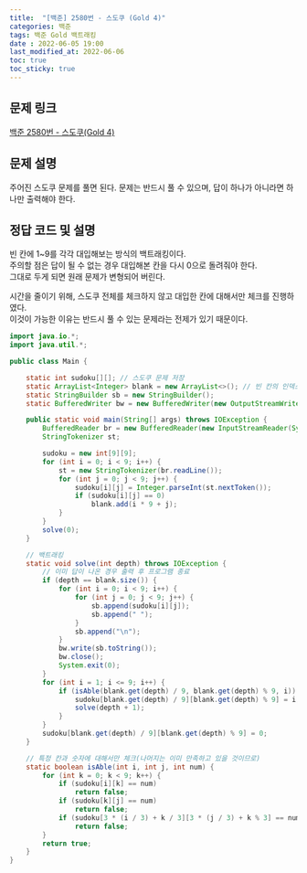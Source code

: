 ```yaml
---
title:  "[백준] 2580번 - 스도쿠 (Gold 4)"
categories: 백준
tags: 백준 Gold 백트래킹
date : 2022-06-05 19:00
last_modified_at: 2022-06-06
toc: true
toc_sticky: true
---
```


## 문제 링크

[백준 2580번 - 스도쿠(Gold 4)](https://www.acmicpc.net/problem/2580)

## 문제 설명

주어진 스도쿠 문제를 풀면 된다. 문제는 반드시 풀 수 있으며, 답이 하나가 아니라면 하나만 출력해야 한다.

## 정답 코드 및 설명

빈 칸에 1~9를 각각 대입해보는 방식의 백트래킹이다.  
주의할 점은 답이 될 수 없는 경우 대입해본 칸을 다시 0으로 돌려줘야 한다.  
그대로 두게 되면 원래 문제가 변형되어 버린다.

시간을 줄이기 위해, 스도쿠 전체를 체크하지 않고 대입한 칸에 대해서만 체크를 진행하였다.  
이것이 가능한 이유는 반드시 풀 수 있는 문제라는 전제가 있기 때문이다.

```java
import java.io.*;
import java.util.*;

public class Main {

    static int sudoku[][]; // 스도쿠 문제 저장
    static ArrayList<Integer> blank = new ArrayList<>(); // 빈 칸의 인덱스 저장
    static StringBuilder sb = new StringBuilder();
    static BufferedWriter bw = new BufferedWriter(new OutputStreamWriter(System.out));

    public static void main(String[] args) throws IOException {
        BufferedReader br = new BufferedReader(new InputStreamReader(System.in));
        StringTokenizer st;

        sudoku = new int[9][9];
        for (int i = 0; i < 9; i++) {
            st = new StringTokenizer(br.readLine());
            for (int j = 0; j < 9; j++) {
                sudoku[i][j] = Integer.parseInt(st.nextToken());
                if (sudoku[i][j] == 0)
                    blank.add(i * 9 + j);
            }
        }
        solve(0);
    }

    // 백트래킹
    static void solve(int depth) throws IOException {
        // 이미 답이 나온 경우 출력 후 프로그램 종료
        if (depth == blank.size()) {
            for (int i = 0; i < 9; i++) {
                for (int j = 0; j < 9; j++) {
                    sb.append(sudoku[i][j]);
                    sb.append(" ");
                }
                sb.append("\n");
            }
            bw.write(sb.toString());
            bw.close();
            System.exit(0);
        }
        for (int i = 1; i <= 9; i++) {
            if (isAble(blank.get(depth) / 9, blank.get(depth) % 9, i)) {
                sudoku[blank.get(depth) / 9][blank.get(depth) % 9] = i;
                solve(depth + 1);
            }
        }
        sudoku[blank.get(depth) / 9][blank.get(depth) % 9] = 0;
    }

    // 특정 칸과 숫자에 대해서만 체크(나머지는 이미 만족하고 있을 것이므로)
    static boolean isAble(int i, int j, int num) {
        for (int k = 0; k < 9; k++) {
            if (sudoku[i][k] == num)
                return false;
            if (sudoku[k][j] == num)
                return false;
            if (sudoku[3 * (i / 3) + k / 3][3 * (j / 3) + k % 3] == num)
                return false;
        }
        return true;
    }
}
```
